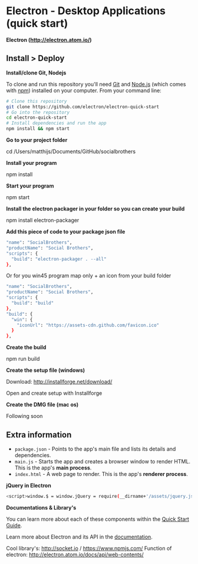 # Electron - Desktop Applications (quick start)
**Electron (http://electron.atom.io/)**

## Install > Deploy
**Install/clone Git, Nodejs**

To clone and run this repository you'll need [Git](https://git-scm.com) and [Node.js](https://nodejs.org/en/download/) (which comes with [npm](http://npmjs.com)) installed on your computer. From your command line:

```bash
# Clone this repository
git clone https://github.com/electron/electron-quick-start
# Go into the repository
cd electron-quick-start
# Install dependencies and run the app
npm install && npm start
```

**Go to your project folder**

cd /Users/matthijs/Documents/GitHub/socialbrothers


**Install your program**

npm install


**Start your program**

npm start


**Install the electron packager in your folder so you can create your build**

npm install electron-packager


**Add this piece of code to your package json file**

```bash
"name": "SocialBrothers",
"productName": "Social Brothers",
"scripts": {
  "build": "electron-packager . --all"
},
```
Or for you win45 program map only + an icon from your build folder
```bash
"name": "SocialBrothers",
"productName": "Social Brothers",
"scripts": {
  "build": "build"
},
"build": {
  "win": {
    "iconUrl": "https://assets-cdn.github.com/favicon.ico"
  }
},
```

**Create the build**

npm run build


**Create the setup file (windows)**

Download: http://installforge.net/download/

Open and create setup with Installforge


**Create the DMG file (mac os)**

Following soon

## Extra information
- `package.json` - Points to the app's main file and lists its details and dependencies.
- `main.js` - Starts the app and creates a browser window to render HTML. This is the app's **main process**.
- `index.html` - A web page to render. This is the app's **renderer process**.

**jQuery in Electron**
```bash
<script>window.$ = window.jQuery = require(__dirname+'/assets/jquery.js');</script>
```

**Documentations & Library's**

You can learn more about each of these components within the [Quick Start Guide](http://electron.atom.io/docs/latest/tutorial/quick-start).

Learn more about Electron and its API in the [documentation](http://electron.atom.io/docs/latest).

Cool library's: http://socket.io / https://www.npmjs.com/
Function of electron: http://electron.atom.io/docs/api/web-contents/







